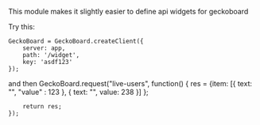 This module makes it slightly easier to define api widgets for geckoboard


Try this:

    GeckoBoard = GeckoBoard.createClient({
        server: app,
        path: '/widget',
        key: 'asdf123'
    });

and then 
    GeckoBoard.request("live-users", function() {
            res = {item: [{
                        text: "",
                        "value" : 123
                    }, {
                        text: "",
                        value: 238
                    }]
            };

        return res;
    });